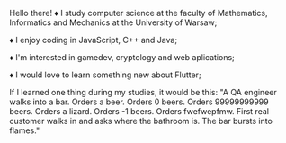 Hello there!
♦️ I study computer science at the faculty of Mathematics, Informatics and Mechanics at the University of Warsaw;

♦️ I enjoy coding in JavaScript, C++ and Java;

♦️ I'm interested in gamedev, cryptology and web aplications;

♦️ I would love to learn something new about Flutter;


If I learned one thing during my studies, it would be this:
"A QA engineer walks into a bar. Orders a beer. Orders 0 beers. Orders 99999999999 beers. Orders a lizard. Orders -1 beers. Orders fwefwepfmw.
First real customer walks in and asks where the bathroom is. The bar bursts into flames."

